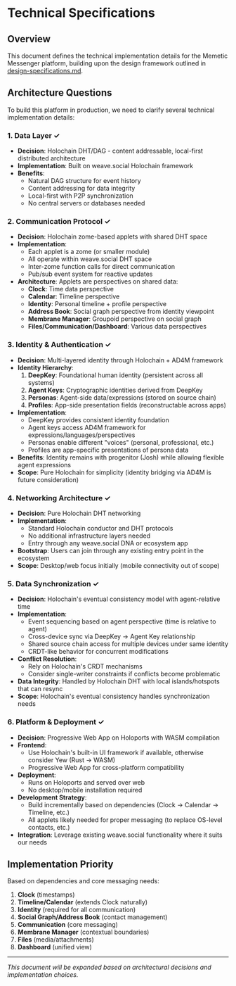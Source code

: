 # Technical Specifications

## Overview

This document defines the technical implementation details for the Memetic Messenger platform, building upon the design framework outlined in [design-specifications.md](./design-specifications.md).

## Architecture Questions

To build this platform in production, we need to clarify several technical implementation details:

### 1. Data Layer ✓
- **Decision**: Holochain DHT/DAG - content addressable, local-first distributed architecture
- **Implementation**: Built on weave.social Holochain framework
- **Benefits**:
  - Natural DAG structure for event history
  - Content addressing for data integrity
  - Local-first with P2P synchronization
  - No central servers or databases needed

### 2. Communication Protocol ✓
- **Decision**: Holochain zome-based applets with shared DHT space
- **Implementation**:
  - Each applet is a zome (or smaller module)
  - All operate within weave.social DHT space
  - Inter-zome function calls for direct communication
  - Pub/sub event system for reactive updates
- **Architecture**: Applets are perspectives on shared data:
  - **Clock**: Time data perspective
  - **Calendar**: Timeline perspective
  - **Identity**: Personal timeline + profile perspective
  - **Address Book**: Social graph perspective from identity viewpoint
  - **Membrane Manager**: Groupoid perspective on social graph
  - **Files/Communication/Dashboard**: Various data perspectives

### 3. Identity & Authentication ✓
- **Decision**: Multi-layered identity through Holochain + AD4M framework
- **Identity Hierarchy**:
  1. **DeepKey**: Foundational human identity (persistent across all systems)
  2. **Agent Keys**: Cryptographic identities derived from DeepKey
  3. **Personas**: Agent-side data/expressions (stored on source chain)
  4. **Profiles**: App-side presentation fields (reconstructable across apps)
- **Implementation**:
  - DeepKey provides consistent identity foundation
  - Agent keys access AD4M framework for expressions/languages/perspectives
  - Personas enable different "voices" (personal, professional, etc.)
  - Profiles are app-specific presentations of persona data
- **Benefits**: Identity remains with progenitor (Josh) while allowing flexible agent expressions
- **Scope**: Pure Holochain for simplicity (identity bridging via AD4M is future consideration)

### 4. Networking Architecture ✓
- **Decision**: Pure Holochain DHT networking
- **Implementation**:
  - Standard Holochain conductor and DHT protocols
  - No additional infrastructure layers needed
  - Entry through any weave.social DNA or ecosystem app
- **Bootstrap**: Users can join through any existing entry point in the ecosystem
- **Scope**: Desktop/web focus initially (mobile connectivity out of scope)

### 5. Data Synchronization ✓
- **Decision**: Holochain's eventual consistency model with agent-relative time
- **Implementation**:
  - Event sequencing based on agent perspective (time is relative to agent)
  - Cross-device sync via DeepKey → Agent Key relationship
  - Shared source chain access for multiple devices under same identity
  - CRDT-like behavior for concurrent modifications
- **Conflict Resolution**:
  - Rely on Holochain's CRDT mechanisms
  - Consider single-writer constraints if conflicts become problematic
- **Data Integrity**: Handled by Holochain DHT with local islands/hotspots that can resync
- **Scope**: Holochain's eventual consistency handles synchronization needs

### 6. Platform & Deployment ✓
- **Decision**: Progressive Web App on Holoports with WASM compilation
- **Frontend**:
  - Use Holochain's built-in UI framework if available, otherwise consider Yew (Rust → WASM)
  - Progressive Web App for cross-platform compatibility
- **Deployment**:
  - Runs on Holoports and served over web
  - No desktop/mobile installation required
- **Development Strategy**:
  - Build incrementally based on dependencies (Clock → Calendar → Timeline, etc.)
  - All applets likely needed for proper messaging (to replace OS-level contacts, etc.)
- **Integration**: Leverage existing weave.social functionality where it suits our needs

## Implementation Priority

Based on dependencies and core messaging needs:
1. **Clock** (timestamps)
2. **Timeline/Calendar** (extends Clock naturally)
3. **Identity** (required for all communication)
4. **Social Graph/Address Book** (contact management)
5. **Communication** (core messaging)
6. **Membrane Manager** (contextual boundaries)
7. **Files** (media/attachments)
8. **Dashboard** (unified view)

---

*This document will be expanded based on architectural decisions and implementation choices.*